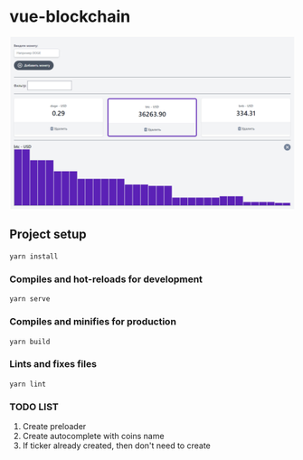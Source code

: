 # vue-blockchain
![Watch Now](vue-blockchain.png)

## Project setup
```
yarn install
```

### Compiles and hot-reloads for development
```
yarn serve
```

### Compiles and minifies for production
```
yarn build
```

### Lints and fixes files
```
yarn lint
```

### TODO LIST
1) Create preloader
2) Create autocomplete with coins name
3) If ticker already created, then don't need to create

